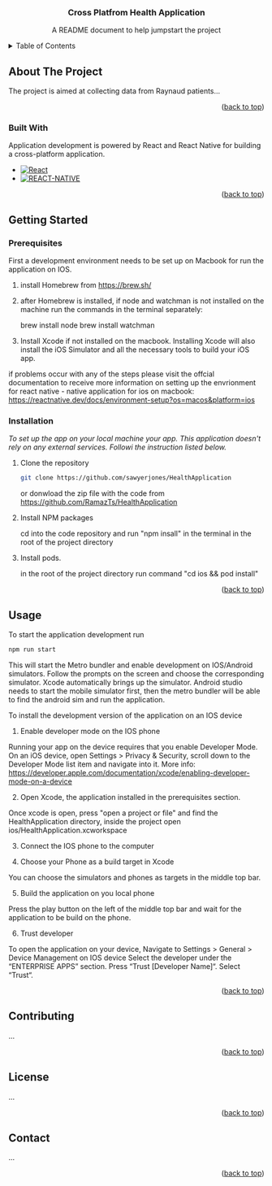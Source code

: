 <a name="readme-top"></a>

<!--
*** Thanks for checking out the Best-README-Template. If you have a suggestion
<!-- PROJECT LOGO -->
<br />
<div align="center">

  <h3 align="center">Cross Platfrom Health Application</h3>

  <p align="center">
    A README document to help jumpstart the project
    <br />
  </p>
</div>

<!-- TABLE OF CONTENTS -->
<details>
  <summary>Table of Contents</summary>
  <ol>
    <li>
      <a href="#about-the-project">About The Project</a>
      <ul>
        <li><a href="#built-with">Built With</a></li>
      </ul>
    </li>
    <li>
      <a href="#getting-started">Getting Started</a>
      <ul>
        <li><a href="#prerequisites">Prerequisites</a></li>
        <li><a href="#installation">Installation</a></li>
      </ul>
    </li>
    <li><a href="#usage">Usage</a></li>
    <li><a href="#contributing">Contributing</a></li>
    <li><a href="#license">License</a></li>
    <li><a href="#contact">Contact</a></li>
  </ol>
</details>

<!-- ABOUT THE PROJECT -->

## About The Project

The project is aimed at collecting data from Raynaud patients...

<p align="right">(<a href="#readme-top">back to top</a>)</p>

### Built With

Application development is powered by React and React Native for building a cross-platform application.

- [![React][React.js]][React-url]
- [![REACT-NATIVE]][React-Native-URL]

<p align="right">(<a href="#readme-top">back to top</a>)</p>

<!-- GETTING STARTED -->

## Getting Started

### Prerequisites

<!-- To run the application, first you need to set up the development environment for react native locally on your machine. Please follow the instruction on the official react native documentation page and install the react native CLI, Xcode and Android Studio

- [https://reactnative.dev/docs/environment-setup?os=macos&platform=android](https://reactnative.dev/docs/environment-setup?os=macos&platform=android) -->

First a development environment needs to be set up on Macbook for run the application on IOS.

1. install Homebrew from https://brew.sh/

2. after Homebrew is installed, if node and watchman is not installed on the machine run the commands in the terminal separately:

   brew install node
   brew install watchman

3. Install Xcode if not installed on the macbook. Installing Xcode will also install the iOS Simulator and all the necessary tools to build your iOS app.

if problems occur with any of the steps please visit the offcial documentation to receive more information on setting up the envrionment for react native - native application for ios on macbook: https://reactnative.dev/docs/environment-setup?os=macos&platform=ios

### Installation

_To set up the app on your local machine your app. This application doesn't rely on any external services. Followi the instruction listed below._

1. Clone the repository

   ```sh
   git clone https://github.com/sawyerjones/HealthApplication
   ```

   or
   donwload the zip file with the code from https://github.com/RamazTs/HealthApplication

2. Install NPM packages

   cd into the code repository and run "npm insall" in the terminal in the root of the project directory

3. Install pods.

   in the root of the project directory run command "cd ios && pod install"

<p align="right">(<a href="#readme-top">back to top</a>)</p>

<!-- USAGE EXAMPLES -->

## Usage

To start the application development run

```sh
npm run start
```

This will start the Metro bundler and enable development on IOS/Android simulators. Follow the prompts on the screen and choose the corresponding simulator. Xcode automatically brings up the simulator. Android studio needs to start the mobile simulator first, then the metro bundler will be able to find the android sim and run the application.

To install the development version of the application on an IOS device

1. Enable developer mode on the IOS phone

Running your app on the device requires that you enable Developer Mode. On an iOS device, open Settings > Privacy & Security, scroll down to the Developer Mode list item and navigate into it.
More info: https://developer.apple.com/documentation/xcode/enabling-developer-mode-on-a-device

2. Open Xcode, the application installed in the prerequisites section.

Once xcode is open, press "open a project or file" and find the HealthApplication directory, inside the project open ios/HealthApplication.xcworkspace

3. Connect the IOS phone to the computer

4. Choose your Phone as a build target in Xcode

You can choose the simulators and phones as targets in the middle top bar.

5. Build the application on you local phone

Press the play button on the left of the middle top bar and wait for the application to be build on the phone.

6. Trust developer

To open the application on your device, Navigate to Settings > General > Device Management on IOS device Select the developer under the “ENTERPRISE APPS” section. Press “Trust [Developer Name]“. Select “Trust“.

<p align="right">(<a href="#readme-top">back to top</a>)</p>

<!-- CONTRIBUTING -->

## Contributing

...

<p align="right">(<a href="#readme-top">back to top</a>)</p>

<!-- LICENSE -->

## License

...

<p align="right">(<a href="#readme-top">back to top</a>)</p>

<!-- CONTACT -->

## Contact

...

<p align="right">(<a href="#readme-top">back to top</a>)</p>

<!-- IMAGES -->

[React.js]: https://img.shields.io/badge/React-20232A?style=for-the-badge&logo=react&logoColor=61DAFB
[React-url]: https://reactjs.org/
[React-Native]: https://img.shields.io/badge/react_native-%2320232a.svg?style=for-the-badge&logo=react&logoColor=%2361DAFB
[React-Native-url]: https://reactnative.dev/
